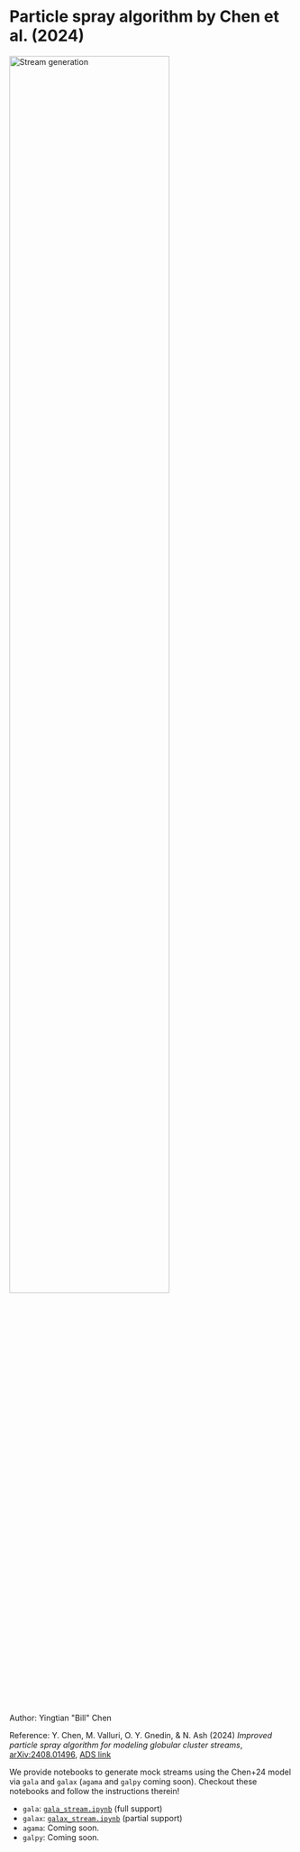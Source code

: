 # Particle spray algorithm by Chen et al. (2024)

<img src="data/movie.gif" alt="Stream generation" width="75%"/>

Author: Yingtian "Bill" Chen

Reference: Y. Chen, M. Valluri, O. Y. Gnedin, & N. Ash (2024) *Improved particle spray algorithm for modeling globular cluster streams*, [arXiv:2408.01496](https://arxiv.org/abs/2408.01496), [ADS link](https://ui.adsabs.harvard.edu/abs/2024arXiv240801496C/abstract)

We provide notebooks to generate mock streams using the Chen+24 model via `gala` and `galax` (`agama` and `galpy` coming soon). Checkout these notebooks and follow the instructions therein!

- `gala`: [`gala_stream.ipynb`](gala_stream.ipynb) (full support)
- `galax`: [`galax_stream.ipynb`](galax_stream.ipynb) (partial support)
- `agama`: Coming soon.
- `galpy`: Coming soon.